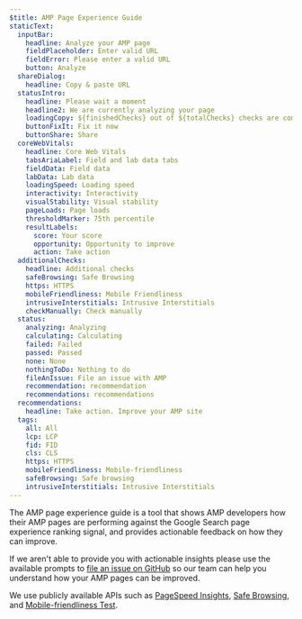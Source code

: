 ```yaml
---
$title: AMP Page Experience Guide
staticText:
  inputBar:
    headline: Analyze your AMP page
    fieldPlaceholder: Enter valid URL
    fieldError: Please enter a valid URL
    button: Analyze
  shareDialog:
    headline: Copy & paste URL
  statusIntro:
    headline: Please wait a moment
    headline2: We are currently analyzing your page
    loadingCopy: ${finishedChecks} out of ${totalChecks} checks are completed
    buttonFixIt: Fix it now
    buttonShare: Share
  coreWebVitals:
    headline: Core Web Vitals
    tabsAriaLabel: Field and lab data tabs
    fieldData: Field data
    labData: Lab data
    loadingSpeed: Loading speed
    interactivity: Interactivity
    visualStability: Visual stability
    pageLoads: Page loads
    thresholdMarker: 75th percentile
    resultLabels:
      score: Your score
      opportunity: Opportunity to improve
      action: Take action
  additionalChecks:
    headline: Additional checks
    safeBrowsing: Safe Browsing
    https: HTTPS
    mobileFriendliness: Mobile Friendliness
    intrusiveInterstitials: Intrusive Interstitials
    checkManually: Check manually
  status:
    analyzing: Analyzing
    calculating: Calculating
    failed: Failed
    passed: Passed
    none: None
    nothingToDo: Nothing to do
    fileAnIssue: File an issue with AMP
    recommendation: recommendation
    recommendations: recommendations
  recommendations:
    headline: Take action. Improve your AMP site
  tags:
    all: All
    lcp: LCP
    fid: FID
    cls: CLS
    https: HTTPS
    mobileFriendliness: Mobile-friendliness
    safeBrowsing: Safe browsing
    intrusiveInterstitials: Intrusive Interstitials
---
```


The AMP page experience guide is a tool that shows AMP developers how their AMP pages are performing against the Google Search page experience ranking signal, and provides actionable feedback on how they can improve.

If we aren't able to provide you with actionable insights please use the available prompts to [file an issue on GitHub](https://github.com/ampproject/amphtml/issues/new?assignees=&labels=Type:+Page+experience&template=page-experience.md&title=Page+experience+issue) so our team can help you understand how your AMP pages can be improved.

We use publicly available APIs such as [PageSpeed Insights](https://developers.google.com/speed/pagespeed/insights/), [Safe Browsing](https://developers.google.com/safe-browsing/v4/lookup-api), and [Mobile-friendliness Test](https://search.google.com/test/mobile-friendly).
